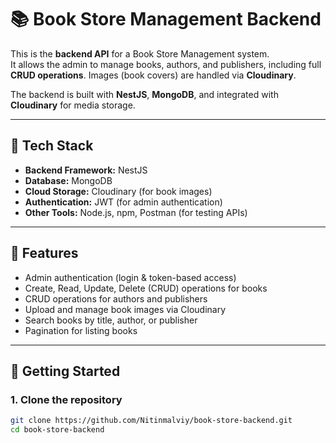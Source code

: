 
# 📚 Book Store Management Backend

This is the **backend API** for a Book Store Management system.  
It allows the admin to manage books, authors, and publishers, including full **CRUD operations**. Images (book covers) are handled via **Cloudinary**.

The backend is built with **NestJS**, **MongoDB**, and integrated with **Cloudinary** for media storage.

---

## 🚀 Tech Stack

- **Backend Framework:** NestJS
- **Database:** MongoDB
- **Cloud Storage:** Cloudinary (for book images)
- **Authentication:** JWT (for admin authentication)
- **Other Tools:** Node.js, npm, Postman (for testing APIs)

---

## 🎯 Features

- Admin authentication (login & token-based access)
- Create, Read, Update, Delete (CRUD) operations for books
- CRUD operations for authors and publishers
- Upload and manage book images via Cloudinary
- Search books by title, author, or publisher
- Pagination for listing books

---

## 🧩 Getting Started

### 1. Clone the repository

```bash
git clone https://github.com/Nitinmalviy/book-store-backend.git
cd book-store-backend
```
